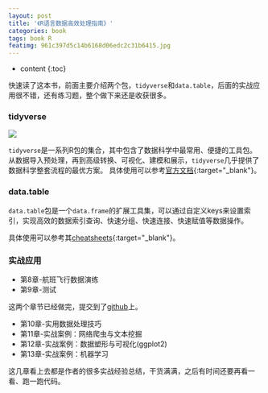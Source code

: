 ```yaml
---
layout: post
title: '《R语言数据高效处理指南》'
categories: book
tags: book R
featimg: 961c397d5c14b6168d06edc2c31b6415.jpg
---
```


* content
{:toc}

快速读了这本书，前面主要介绍两个包，`tidyverse`和`data.table`，后面的实战应用很不错，还有练习题，整个做下来还是收获很多。

### tidyverse

![](http://p.ananas.chaoxing.com/star3/origin/c42a91fc2dc98783ba3ae727690be6d2.jpg)





`tidyverse`是一系列R包的集合，其中包含了数据科学中最常用、便捷的工具包。
从数据导入预处理，再到高级转换、可视化、建模和展示，`tidyverse`几乎提供了数据科学整套流程的最优方案。
具体使用可以参考[官方文档](https://www.tidyverse.org/learn/){:target="_blank"}。

### data.table

`data.table`包是一个`data.frame`的扩展工具集，可以通过自定义keys来设置索引，实现高效的数据索引查询、快速分组、快速连接、快速赋值等数据操作。

具体使用可以参考其[cheatsheets](https://github.com/Rdatatable/data.table#cheatsheets){:target="_blank"}。

### 实战应用

- 第8章-航班飞行数据演练
- 第9章-测试

这两个章节已经做完，提交到了[github](https://github.com/Valdanitooooo/r-learning)上。

- 第10章-实用数据处理技巧
- 第11章-实战案例：网络爬虫与文本挖掘
- 第12章-实战案例：数据塑形与可视化(ggplot2)
- 第13章-实战案例：机器学习

这几章看上去都是作者的很多实战经验总结，干货满满，之后有时间还要再看一看、跑一跑代码。
